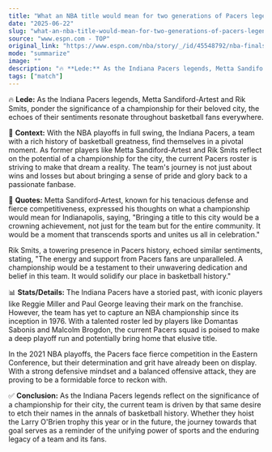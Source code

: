 ```yaml
---
title: "What an NBA title would mean for two generations of Pacers legends"
date: "2025-06-22"
slug: "what-an-nba-title-would-mean-for-two-generations-of-pacers-legends"
source: "www.espn.com - TOP"
original_link: "https://www.espn.com/nba/story/_/id/45548792/nba-finals-2025-title-mean-two-generations-pacers-legends"
mode: "summarize"
image: ""
description: "🔥 **Lede:** As the Indiana Pacers legends, Metta Sandiford-Artest and Rik Smits, ponder the significance of a championship for their beloved city, the echoes of their sentiments resonate throughout basketball fans everywhere."
tags: ["match"]
---
```


🔥 **Lede:** As the Indiana Pacers legends, Metta Sandiford-Artest and Rik Smits, ponder the significance of a championship for their beloved city, the echoes of their sentiments resonate throughout basketball fans everywhere.

🧠 **Context:** With the NBA playoffs in full swing, the Indiana Pacers, a team with a rich history of basketball greatness, find themselves in a pivotal moment. As former players like Metta Sandiford-Artest and Rik Smits reflect on the potential of a championship for the city, the current Pacers roster is striving to make that dream a reality. The team's journey is not just about wins and losses but about bringing a sense of pride and glory back to a passionate fanbase.

🎤 **Quotes:** Metta Sandiford-Artest, known for his tenacious defense and fierce competitiveness, expressed his thoughts on what a championship would mean for Indianapolis, saying, "Bringing a title to this city would be a crowning achievement, not just for the team but for the entire community. It would be a moment that transcends sports and unites us all in celebration."

Rik Smits, a towering presence in Pacers history, echoed similar sentiments, stating, "The energy and support from Pacers fans are unparalleled. A championship would be a testament to their unwavering dedication and belief in this team. It would solidify our place in basketball history."

📊 **Stats/Details:** The Indiana Pacers have a storied past, with iconic players like Reggie Miller and Paul George leaving their mark on the franchise. However, the team has yet to capture an NBA championship since its inception in 1976. With a talented roster led by players like Domantas Sabonis and Malcolm Brogdon, the current Pacers squad is poised to make a deep playoff run and potentially bring home that elusive title.

In the 2021 NBA playoffs, the Pacers face fierce competition in the Eastern Conference, but their determination and grit have already been on display. With a strong defensive mindset and a balanced offensive attack, they are proving to be a formidable force to reckon with.

✅ **Conclusion:** As the Indiana Pacers legends reflect on the significance of a championship for their city, the current team is driven by that same desire to etch their names in the annals of basketball history. Whether they hoist the Larry O'Brien trophy this year or in the future, the journey towards that goal serves as a reminder of the unifying power of sports and the enduring legacy of a team and its fans.